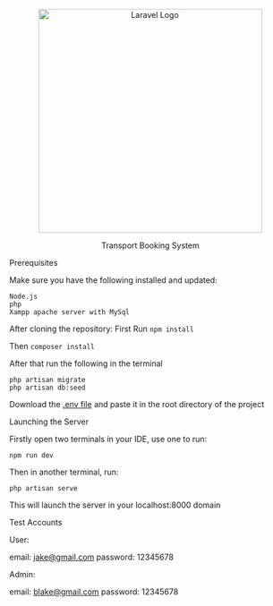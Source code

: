 <p align="center"><a href="https://laravel.com" target="_blank"><img src="https://raw.githubusercontent.com/laravel/art/master/logo-lockup/5%20SVG/2%20CMYK/1%20Full%20Color/laravel-logolockup-cmyk-red.svg" width="400" alt="Laravel Logo"></a></p>

<p align="center">
Transport Booking System
</p>

Prerequisites

Make sure you have the following installed and updated:

    Node.js
    php
    Xampp apache server with MySql

After cloning the repository:
First Run `npm install`

Then `composer install`

After that run the following in the terminal

    php artisan migrate
    php artisan db:seed

Download the [.env file](https://drive.google.com/file/d/131OJw4eJpxn27BCcQjwZ83Qkfs2AviX9/view?usp=drive_link) and paste it in the root directory of the project
    

Launching the Server

Firstly open two terminals in your IDE, use one to run:

    npm run dev

Then in another terminal, run:

    php artisan serve

This will launch the server in your localhost:8000 domain

Test Accounts

User:

email: jake@gmail.com
password: 12345678

Admin:

email: blake@gmail.com
password: 12345678
